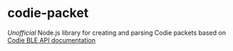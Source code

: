 codie-packet
===========

*Unofficial* Node.js library for creating and parsing Codie packets based on [Codie BLE API documentation](http://codie.azurewebsites.net/api/)
